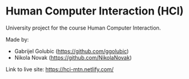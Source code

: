 # Human Computer Interaction (HCI)

University project for the course Human Computer Interaction.

Made by:

- Gabrijel Golubic (https://github.com/ggolubic)
- Nikola Novak (https://github.com/NikolaNovak)

Link to live site: https://hci-mtn.netlify.com/
